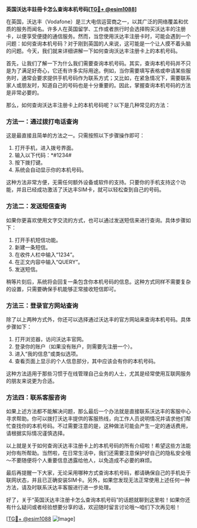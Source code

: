**英国沃达丰註冊卡怎么查询本机号码[[TG💪+ @esim1088](https://t.me/s/esim1088)]**

在英国，沃达丰（Vodafone）是三大电信运营商之一，以其广泛的网络覆盖和优质的服务而闻名。许多人在英国留学、工作或者旅行时会选择购买沃达丰的注册卡，以便享受便捷的通信服务。然而，当您使用沃达丰注册卡时，可能会遇到一个问题：如何查询本机号码？对于刚到英国的人来说，这可能是一个让人摸不着头脑的问题。今天，我们就来详细讲解一下如何查询沃达丰注册卡上的本机号码。

首先，让我们了解一下为什么我们需要查询本机号码。其实，查询本机号码并不只是为了满足好奇心，它还有许多实际用途。例如，当你需要填写表格或申请某些服务时，通常会要求提供手机号码作为联系方式；又比如，在紧急情况下，需要联系家人或朋友时，知道自己的号码也是十分重要的。因此，掌握查询本机号码的方法是非常必要的。

那么，如何查询沃达丰注册卡上的本机号码呢？以下是几种常见的方法：

### 方法一：通过拨打电话查询

这是最直接且简单的方法之一。只需按照以下步骤操作即可：

1. 打开手机，进入拨号界面。
2. 输入以下代码：*#1234#
3. 按下拨打键。
4. 系统会自动显示你的本机号码。

这种方法非常方便，无需任何额外设备或软件的支持。只要你的手机支持这个功能，并且已经成功激活了沃达丰SIM卡，就可以轻松查到自己的号码。

### 方法二：发送短信查询

如果你更喜欢使用文字交流的方式，也可以通过发送短信来进行查询。具体步骤如下：

1. 打开手机短信功能。
2. 新建一条短信。
3. 在收件人栏中输入“1234”。
4. 在正文内容中输入“QUERY”。
5. 发送短信。

稍等片刻后，系统将会回复一条包含你本机号码的信息。这种方式同样不需要复杂的设置，只需要确保手机能够正常接收短信即可。

### 方法三：登录官方网站查询

除了以上两种方式外，你还可以选择通过沃达丰的官方网站来查询本机号码。具体步骤如下：

1. 打开浏览器，访问沃达丰官网。
2. 登录你的账户（如果没有账户，则需要先注册一个）。
3. 进入“我的信息”或类似选项。
4. 查看页面上显示的个人信息部分，其中应该会有你的本机号码。

这种方法适用于那些习惯于在线管理自己业务的人士，尤其是经常使用互联网服务的朋友来说更为合适。

### 方法四：联系客服咨询

如果上述方法都不能解决问题，那么最后一个办法就是直接联系沃达丰的客服中心寻求帮助。你可以拨打沃达丰提供的客服热线，向工作人员说明情况并请求他们帮忙查找你的本机号码。不过需要注意的是，这种做法可能会产生一定的通话费用，请根据实际情况谨慎选择。

以上就是关于如何查询沃达丰注册卡上的本机号码的所有介绍啦！希望这些方法能对你有所帮助。当然啦，在日常生活中，我们还需要注意保护好自己的隐私安全哦～不要随便将个人重要信息透露给他人，以免造成不必要的麻烦。

最后再提醒一下大家，无论采用哪种方式查询本机号码，都请确保自己的手机处于联网状态，并且已正确安装SIM卡。另外，如果您发现无法正常使用上述任何一种方法，请及时联系沃达丰客服进行进一步处理。

好了，关于“英国沃达丰注册卡怎么查询本机号码”的话题就聊到这里啦！如果你还有什么疑问或者经验想要分享的话，欢迎随时留言讨论哦～咱们下次再见啦！

[[TG💪+ @esim1088](https://t.me/s/esim1088) ![Image](https://i.postimg.cc/4NQfJmqS/Snipaste-2025-05-13-00-14-12.png)]